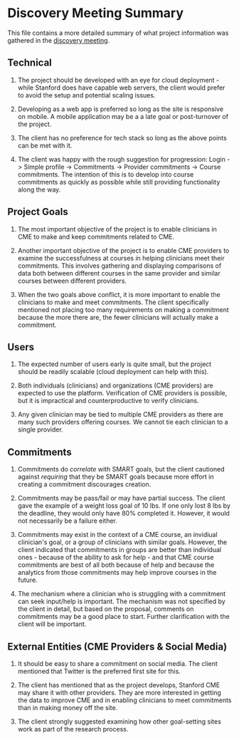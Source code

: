 # Discovery Meeting Summary

This file contains a more detailed summary of what project information was gathered in the [discovery meeting](Minutes.md).

## Technical

1. The project should be developed with an eye for cloud deployment - while Stanford does have capable web servers, the client would prefer to avoid the setup and potential scaling issues.

2. Developing as a web app is preferred so long as the site is responsive on mobile. A mobile application may be a a late goal or post-turnover of the project.

3. The client has no preference for tech stack so long as the above points can be met with it.

4. The client was happy with the rough suggestion for progression: Login -> Simple profile -> Commitments -> Provider commitments -> Course commitments. The intention of this is to develop into course commitments as quickly as possible while still providing functionality along the way.

## Project Goals

1. The most important objective of the project is to enable clinicians in CME to make and keep commitments related to CME. 

2. Another important objective of the project is to enable CME providers to examine the successfulness at courses in helping clinicians meet their commitments. This involves gathering and displaying comparisons of data both between different courses in the same provider and similar courses between different providers.

3. When the two goals above conflict, it is more important to enable the clinicians to make and meet commitments. The client specifically mentioned not placing too many requirements on making a commitment because the more there are, the fewer clinicians will actually make a commitment.

## Users

1. The expected number of users early is quite small, but the project should be readily scalable (cloud deployment can help with this).

2. Both individuals (clinicians) and organizations (CME providers) are expected to use the platform. Verification of CME providers is possible, but it is impractical and counterproductive to verify clinicians.

3. Any given clinician may be tied to multiple CME providers as there are many such providers offering courses. We cannot tie each clinician to a single provider.

## Commitments

1. Commitments do *correlate* with SMART goals, but the client cautioned against *requiring* that they be SMART goals because more effort in creating a commitment discourages creation.

2. Commitments may be pass/fail or may have partial success. The client gave the example of a weight loss goal of 10 lbs. If one only lost 8 lbs by the deadline, they would only have 80% completed it. However, it would not necessarily be a failure either.

3. Commitments may exist in the context of a CME course, an invidiual clinician's goal, or a group of clinicians with similar goals. However, the client indicated that commitments in groups are better than individual ones - because of the ability to ask for help - and that CME course commitments are best of all both because of help and because the analytics from those commitments may help improve courses in the future.

4. The mechanism where a clinician who is struggling with a commitment can seek input/help is important. The mechanism was not specified by the client in detail, but based on the proposal, comments on commitments may be a good place to start. Further clarification with the client will be important.

## External Entities (CME Providers & Social Media)

1. It should be easy to share a commitment on social media. The client mentioned that Twitter is the preferred first site for this.

2. The client has mentioned that as the project develops, Stanford CME may share it with other providers. They are more interested in getting the data to improve CME and in enabling clinicians to meet commitments than in making money off the site.

3. The client strongly suggested examining how other goal-setting sites work as part of the research process.


